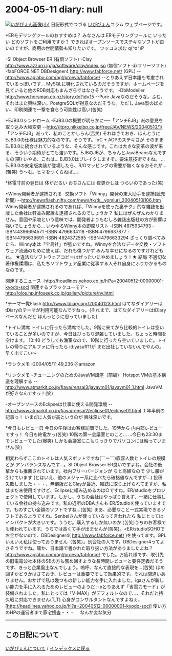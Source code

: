 2004-05-11 diary: null
=====================================================================================================
[![いがぴょん画像(小)](https://igapyon.github.io/diary/images/iga200306s.jpg "いがぴょん")](https://igapyon.github.io/diary/memo/memoigapyon.html) 日記形式でつづる [いがぴょん](https://igapyon.github.io/diary/memo/memoigapyon.html)コラム ウェブページです。

*ERモデリングツールのおすすめは？
みなさんは ERモデリングツールに いったい どのソフトをご利用ですか？ できればオープンソースでステキなソフトが良いのですが、商用の世間情勢も知りたいです。
ツッコミ求む q(^o^)P

-SI Object Browser ER (有償ソフト)
-Clay http://www.azzurri.jp/ja/software/clay/index.jsp (無償ソフト-非フリーソフト)
-fabFORCE.NET DBDesigner4 http://www.fabforce.net/ (GPL)
--http://www.aglabo.com/agl/proevo/fabforce/
--とりあえず日本語も考慮されているっぽいです… MySQLに特化されているのだそうですが、ホームページを見ていると他のRDB対応もまんざらではなさそうです。
-DbModeller http://www.horsman.co.nz/story.do?id=15
--Pure Javaなのだそうな。ふむ。それはまた興味深い。PostgreSQLが得意なのだそうな。ただし Java製のばあい、印刷関連で一撃を食らう可能性は高い(苦笑)

*EJB3.0シンドローム
-EJB3.0の概要が明らかに──「アンチEJB」派の意見を取り込み大幅変更
--http://itpro.nikkeibp.co.jp/free/JAV/NEWS/20040510/1/
「アンチEJB」派って、私のことかしらん(苦笑) それはさておき、ほんとうにEJB3.0の仕様は魅力的なのです。そうです。IoC + AOPのステキさが そのままEJB3.0に統合されているような、そんな感じです。これは大きな変革の波が来る、そういう期待がとても強いです。EJBのJBが、ちゃんとJavaBeansなんですもの(笑)
いやあ、これは… EJB3.0はブレイクしますぞ。要注意技術ですね。
…EJB3.0の安定版実装が登場したら、R/Oマッピングの需要が無くなるおそれが…(苦笑) う～む。ヒマをつくらねば…。

*終電寸前の翌日は 体がだるい
おぢさんには 夜更かしは つらいのであった(笑)

*Winny開発者が逮捕される
-交換ソフト「Winny」開発の東大助手を逮捕(読売新聞)
--http://newsflash.nifty.com/news/tk/tk__yomiuri_20040510i106.htm
Winny開発者が逮捕されるのであれば、「Winnyを使った裏テク」的な雑誌を出版した会社は軒並み起訴＆逮捕されるのでしょうか？ 私にはぜんぜんわかりません。意図や示唆という意味では、開発者よりもむしろ雑誌出版社の方が影響は強いでしょうから… 
いわゆるWinny本の即席リスト
-ISBN:4875934793
-ISBN:4396694571
-ISBN:4796634118
-ISBN:4796637877
-ISBN:4796639691
-ISBN:4924372595
-ISBN:4796633294
ざっくり調べてみたら、Winny本は「宝島社」が強いですね。Winnyを合法なデータ交換・ソフトウェア流通のために使えば、だれも傷つかず みんな幸せになるのですけれどもね。
★違法なソフトウェアコピーはぜったいにやめましょう！★ 結局 不適切な著作権蹂躙は、私たちソフトウェア産業に従事する人それ自身にふりかかるものなのです。

関連するニュース
-http://headlines.yahoo.co.jp/hl?a=20040512-00000001-kyodo-soci
関連するブラックユーモア
-http://olos.hp.infoseek.co.jp/gallery/picture/ny.html

*テーマ一覧Flash
http://www.tdiary.org/20040123.html
はてなダイアリーは tDiaryのテーマが利用可能なんですねっ。(それまで、はてなダイアリーはtDiaryベースなんだと ほんっとうに思っていました)

*トイレ満席
トイレに行ったら満席でした。9階に来てから比較的トイレは空いていることが多いのですが、今日はびっちり混雑していました。ちょっと時間を空けます。
10:40 どうしても満室なので、10階に行ったら空いていました。トイレの帰りにアルファに行ったら id:yasuff11が まだ出社していないんでやんの。早く出てこい～

*ランクメモ
-2004/05/11 49,236 ＠amazon

*リンクメモ
-チューニングのためのJavaVM講座（前編） Hotspot VMの基本構造を理解する
--http://www.atmarkit.co.jp/fjava/rensai3/javavm01/javavm01_1.html
JavaVMが好きなんですっ！(笑)

-オープンソースのEclipseは仕事に使える開発環境
--http://www.atmarkit.co.jp/fjava/rensai2/eclipse01/eclipse01.html
１年半前の記事っ！ いまだに人気が高というのが 興味深いです。

*今日もレビュー日
今日の午後はお客様訪問でした。19時から 内内部レビューですっ！ 今日も終電かっ(苦笑) 10階の第一会議室とのこと…
…今日も23:30までレビューでした(爆笑) しかも会議室にこもりっきりでパソコンには触っていません(笑)

相変わらずここのトイレは人気スポットですね(￣ー￣)収容人数とトイレの規模とが アンバランスなんです…。SI Object Browser ER良いですよね。会社の後輩からも推薦されています。社内フリーバージョンが ちと高額なので 少し腰が引けています (とはいえ、他のメジャー系に比べたら破格値なんですが…) 投稿失敗しました・・・、無償版だとClayが最近、雑誌に取り上げられてますが、私はまだ未使用ですけど、Eclipseに組み込めるのは○ですね。ER/studioをプロジェクトで使用しています。しかし、うちの会社はやっぱり買えず、一緒に仕事している会社の持ち込みです。私の近所のDBAさんも ER/Studioを使っていますです。ものすごい金額のソフトですね…(苦笑) まあ、必要なこと一式実現できるソフトであるようですね。Senbeiさんが使っているって言われたら 私にとってはインパクトが大きいです。ううむ。購入するしか無いのか (苦笑)うちのお客様でも使われています。うちでは高くて手が出ませんが(苦笑)。<ER/studioSOHOでお金がないので、DBDesigner4( http://www.fabforce.net/ )を使ってます。GPLいえいえ私は使っておりません（苦笑）。別会社の人です。DBDesigner4ってよさそうですね。確か、日本語で書かれた取り扱い方法がありましたよね？http://www.aglabo.com/agl/proevo/fabforce/ でした。お疲れ様です、取引先の旧電電公社本体のSEの方も嘗め回すような長時間レビューと要件定義だそうです、きっと企業風土なんでしょう。嗚呼、なんて直接的な表現を…(苦笑) ほめ回すかどうかはさておき、レビューは重要でそして効果的です。それは間違いありません。おかげで私は幾つもの新しい能力を手に入れました。igaさんが新しい能力を手に入れるためのレビューのようだ :-pとりあえず「省電力モード」が装備されました。私にとっては「V-MAX」がデフォルトなので、、、それだと持久戦に対応できません(T_T) 心身がコンサルタントなんですよねぇ…[http://headlines.yahoo.co.jp/hl?a=20040512-00000001-kyodo-soci] 使い方のHPの運営者まで家宅捜査・・・　 なんか変な気分


----------------------------------------------------------------------------------------------------

## この日記について
[いがぴょんについて](http://www.igapyon.jp/igapyon/diary/memo/memoigapyon.html) / [インデックスに戻る](https://igapyon.github.io/diary/idxall.html)
